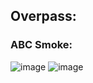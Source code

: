 ## Overpass:
### ABC Smoke:
![image](https://github.com/hoangbdUET/cs2/assets/26212598/eb9ae6fd-9867-4125-8760-cdb2dfabbc85)
![image](https://github.com/hoangbdUET/cs2/assets/26212598/6e1a1e79-aa00-41c8-93ee-eadf962713e5)

